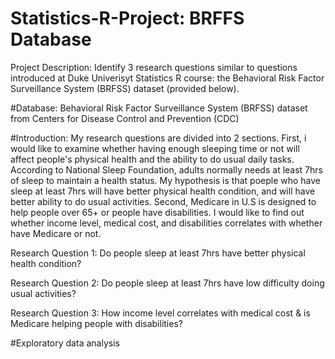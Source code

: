 # Statistics-R-Project: BRFFS Database

Project Description:
Identify 3 research questions similar to questions introduced at Duke Univerisyt Statistics R course: the Behavioral Risk Factor Surveillance System (BRFSS) dataset (provided below).

#Database:
Behavioral Risk Factor Surveillance System (BRFSS) dataset from Centers for Disease Control and Prevention (CDC)


#Introduction:
My research questions are divided into 2 sections. 
First, i would like to examine whether having enough sleeping time or not will affect people's physical health and the ability to do usual daily tasks. According to National Sleep Foundation, adults normally needs at least 7hrs of sleep to maintain a health status. My hypothesis is that poeple who have sleep at least 7hrs will have better physical health condition, and will have better ability to do usual activities.
Second, Medicare in U.S is designed to help people over 65+ or people have disabilities. I would like to find out whether income level, medical cost, and disabilities correlates with whether have Medicare or not.

Research Question 1: 
Do people sleep at least 7hrs have better physical health condition?

Research Question 2: 
Do people sleep at least 7hrs have low difficulty doing usual activities?

Research Question 3:
How income level correlates with medical cost & is Medicare helping people with disabilities?

#Exploratory data analysis




